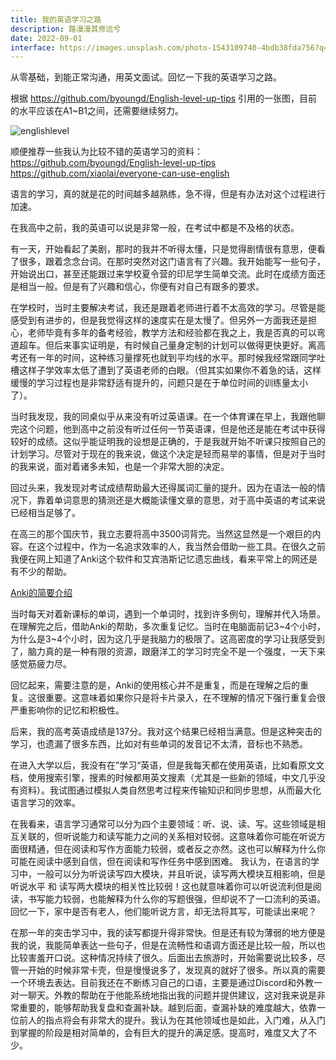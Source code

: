 ```yaml
---
title: 我的英语学习之路
description: 路漫漫其修远兮
date: 2022-09-01
interface: https://images.unsplash.com/photo-1543109740-4bdb38fda756?q=80&w=3168&auto=format&fit=crop&ixlib=rb-4.0.3&ixid=M3wxMjA3fDB8MHxwaG90by1wYWdlfHx8fGVufDB8fHx8fA%3D%3D
---
```


从零基础，到能正常沟通，用英文面试。回忆一下我的英语学习之路。

根据 https://github.com/byoungd/English-level-up-tips 引用的一张图，目前的水平应该在A1~B1之间，还需要继续努力。

![englishlevel](/works/20240120195920.png)

顺便推荐一些我认为比较不错的英语学习的资料：
https://github.com/byoungd/English-level-up-tips
https://github.com/xiaolai/everyone-can-use-english

语言的学习，真的就是花的时间越多越熟练，急不得，但是有办法对这个过程进行加速。

在我高中之前，我的英语可以说是非常一般，在考试中都是不及格的状态。

有一天，开始看起了美剧，那时的我并不听得太懂，只是觉得剧情很有意思，便看了很多，跟着念念台词。在那时突然对这门语言有了兴趣。我开始能写一些句子，开始说出口，甚至还能跟过来学校夏令营的印尼学生简单交流。此时在成绩方面还是相当一般。但是有了兴趣和信心，你便有对自己有跟多的要求。

在学校时，当时主要解决考试，我还是跟着老师进行着不太高效的学习。尽管是能感受到有进步的，但是我觉得这样的速度实在是太慢了。但另外一方面我还是担心，老师毕竟有多年的备考经验，教学方法和经验都在我之上，我是否真的可以弯道超车。但后来事实证明是，有时候自己量身定制的计划可以做得更快更好。离高考还有一年的时间，这种练习量撑死也就到平均线的水平。那时候我经常跟同学吐槽这样子学效率太低了遭到了英语老师的白眼。（但其实如果你不着急的话，这样缓慢的学习过程也是非常舒适有提升的，问题只是在于单位时间的训练量太小了）。

当时我发现，我的同桌似乎从来没有听过英语课。在一个体育课在早上，我跟他聊完这个问题，他到高中之前没有听过任何一节英语课，但是他还是能在考试中获得较好的成绩。这似乎能证明我的设想是正确的，于是我就开始不听课只按照自己的计划学习。尽管对于现在的我来说，做这个决定是轻而易举的事情，但是对于当时的我来说，面对着诸多未知，也是一个非常大胆的决定。

回过头来，我发现对考试成绩帮助最大还得属词汇量的提升。因为在语法一般的情况下，靠着单词意思的猜测还是大概能读懂文章的意思，对于高中英语的考试来说已经相当足够了。

在高三的那个国庆节，我立志要将高中3500词背完。当然这显然是一个艰巨的内容。在这个过程中，作为一名追求效率的人，我当然会借助一些工具。在很久之前我便在网上知道了Anki这个软件和艾宾浩斯记忆遗忘曲线，看来平常上的网还是有不少的帮助。

[Anki的简要介绍](https://zhuanlan.zhihu.com/p/23156562)

当时每天对着新课标的单词，遇到一个单词时，找到许多例句，理解并代入场景。在理解完之后，借助Anki的帮助，多次重复记忆。当时在电脑面前记3~4个小时，为什么是3~4个小时，因为这几乎是我脑力的极限了。这高密度的学习让我感受到了，脑力真的是一种有限的资源，跟磨洋工的学习时完全不是一个强度，一天下来感觉筋疲力尽。

回忆起来，需要注意的是，Anki的使用核心并不是重复，而是在理解之后的重复。这很重要。这意味着如果你只是将卡片录入，在不理解的情况下强行重复会很严重影响你的记忆和积极性。

后来，我的高考英语成绩是137分。我对这个结果已经相当满意。但是这种突击的学习，也遗漏了很多东西，比如对有些单词的发音记不太清，音标也不熟悉。

在进入大学以后，我没有在”学习“英语，但是我每天都在使用英语，比如看原文文档，使用搜索引擎，搜素的时候都用英文搜素（尤其是一些新的领域，中文几乎没有资料）。我试图通过模拟人类自然思考过程来传输知识和同步思想，从而最大化语言学习的效率。

在我看来，语言学习通常可以分为四个主要领域：听、说、读、写。这些领域是相互关联的，但听说能力和读写能力之间的关系相对较弱。这意味着你可能在听说方面很精通，但在阅读和写作方面能力较弱，或者反之亦然。这也可以解释为什么你可能在阅读中感到自信，但在阅读和写作任务中感到困难。
我认为，在语言的学习中，一般可以分为听说读写四大模块，并且听说，读写两大模块互相影响，但是听说水平 和 读写两大模块的相关性比较弱！这也就意味着你可以听说流利但是阅读，书写能力较弱，也能解释为什么你的写题很强，但却说不了一口流利的英语。回忆一下，家中是否有老人，他们能听说方言，却无法将其写，可能读出来呢？

在那一年的突击学习中，我的读写都提升得非常快。但是还有较为薄弱的地方便是我的说，我能简单表达一些句子，但是在流畅性和语调方面还是比较一般，所以也比较害羞开口说。这种情况持续了很久。后面出去旅游时，开始需要说比较多，尽管一开始的时候非常卡壳，但是慢慢说多了，发现真的就好了很多。所以真的需要一个环境去表达。目前我还在不断练习自己的口语，主要是通过Discord和外教一对一聊天。外教的帮助在于他能系统地指出我的问题并提供建议，这对我来说是非常重要的，能够帮助我复盘和查漏补缺。越到后面，查漏补缺的难度越大，依靠一位前人的指点将会有非常大的提升。我认为在其他领域也是如此，入门难，从入门到掌握的阶段是相对简单的，会有巨大的提升的满足感。提高时，难度又大了不少。